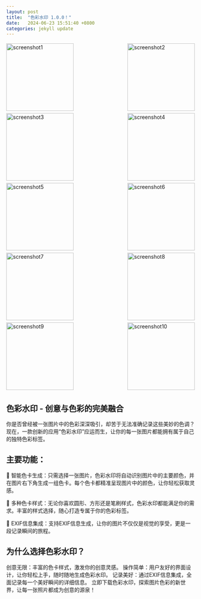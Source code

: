 ```yaml
---
layout: post
title:  "色彩水印 1.0.0！"
date:   2024-06-23 15:51:40 +0800
categories: jekyll update
---
```

<div style="display: flex; flex-wrap: wrap; justify-content: space-between;">
  <img src="{{ site.baseurl }}/assets/screenshot1.png" alt="screenshot1" width="180" style="margin: 3px 0;" />
  <img src="{{ site.baseurl }}/assets/screenshot2.png" alt="screenshot2" width="180" style="margin: 3px 0;" />
  <img src="{{ site.baseurl }}/assets/screenshot3.png" alt="screenshot3" width="180" style="margin: 3px 0;" />
  <img src="{{ site.baseurl }}/assets/screenshot4.png" alt="screenshot4" width="180" style="margin: 3px 0;" />
  <img src="{{ site.baseurl }}/assets/screenshot5.png" alt="screenshot5" width="180" style="margin: 3px 0;" />
  <img src="{{ site.baseurl }}/assets/screenshot6.png" alt="screenshot6" width="180" style="margin: 3px 0;" />
  <img src="{{ site.baseurl }}/assets/screenshot7.png" alt="screenshot7" width="180" style="margin: 3px 0;" />
  <img src="{{ site.baseurl }}/assets/screenshot8.png" alt="screenshot8" width="180" style="margin: 3px 0;" />
  <img src="{{ site.baseurl }}/assets/screenshot8.png" alt="screenshot9" width="180" style="margin: 3px 0;" />
  <img src="{{ site.baseurl }}/assets/screenshot8.png" alt="screenshot10" width="180" style="margin: 3px 0;" />
</div>

## 色彩水印 - 创意与色彩的完美融合

你是否曾经被一张图片中的色彩深深吸引，却苦于无法准确记录这些美妙的色调？现在，一款创新的应用“色彩水印”应运而生，让你的每一张图片都能拥有属于自己的独特色彩标签。

## 主要功能：

🎨 智能色卡生成：只需选择一张图片，色彩水印将自动识别图片中的主要颜色，并在图片右下角生成一组色卡。每个色卡都精准呈现图片中的颜色，让你轻松获取灵感。

🌟 多种色卡样式：无论你喜欢圆形、方形还是笔刷样式，色彩水印都能满足你的需求。丰富的样式选择，随心打造专属于你的色彩标签。

📸 EXIF信息集成：支持EXIF信息生成，让你的图片不仅仅是视觉的享受，更是一段记录瞬间的旅程。

## 为什么选择色彩水印？

创意无限：丰富的色卡样式，激发你的创意灵感。
操作简单：用户友好的界面设计，让你轻松上手，随时随地生成色彩水印。
记录美好：通过EXIF信息集成，全面记录每一个美好瞬间的详细信息。
立即下载色彩水印，探索图片色彩的新世界，让每一张照片都成为创意的源泉！
